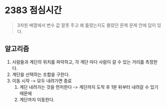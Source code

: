 # 2383 점심시간
> 3차원 배열에서 변수 값 잘못 주고 왜 틀렸는지도 몰랐던 문제
> 문제 안에 답이 있다.

## 알고리즘
1. 사람들과 계단의 위치를 파악하고, 각 계단 마다 사람이 갈 수 있는 거리를 측정한다.
2. 계단을 선택하는 조합을 구한다.
3. 이동 시작 -> 모두 내려가면 종료
    1. 계단 내려가는 것을 먼저한다 -> 계단까지 도착 후 1분 뒤부터 내려갈 수 있기 때문에
    2. 계단까지 이동한다. 

